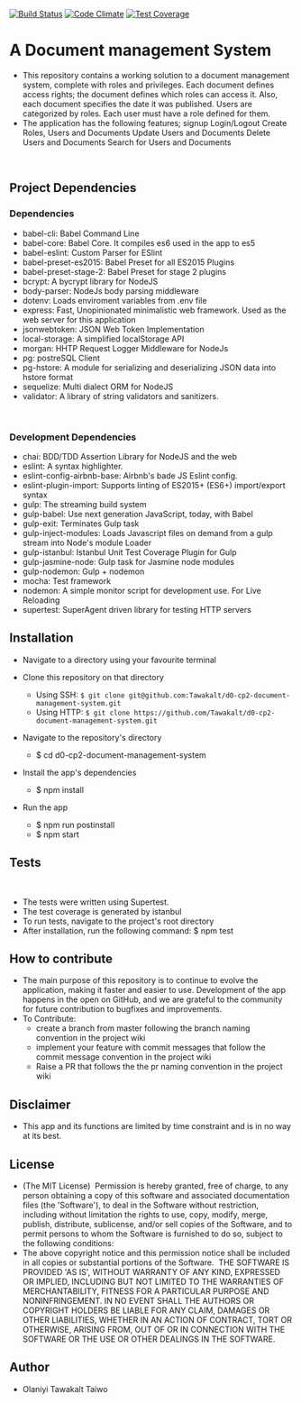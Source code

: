 [![Build Status](https://travis-ci.org/Tawakalt/d0-cp2-document-management-system.svg?branch=master)](https://travis-ci.org/Tawakalt/d0-cp2-document-management-system)
[![Code Climate](https://codeclimate.com/github/Tawakalt/d0-cp2-document-management-system/badges/gpa.svg)](https://codeclimate.com/github/Tawakalt/d0-cp2-document-management-system)
[![Test Coverage](https://codeclimate.com/github/Tawakalt/d0-cp2-document-management-system/badges/coverage.svg)](https://codeclimate.com/github/Tawakalt/d0-cp2-document-management-system/coverage)

# A Document management System

- This repository contains a working solution to a document management system, complete with roles and privileges. Each document defines access rights; the document defines which roles can access it. Also, each document specifies the date it was published. Users are categorized by roles. Each user must have a role defined for them. 
- The application has the following features;
  signup
  Login/Logout
  Create Roles, Users and Documents
  Update Users and Documents
  Delete Users and Documents
  Search for Users and Documents
  
​
## Project Dependencies

### Dependencies
- babel-cli: Babel Command Line
- babel-core: Babel Core. It compiles es6 used in the app to es5
- babel-eslint: Custom Parser for ESlint
- babel-preset-es2015: Babel Preset for all ES2015 Plugins
- babel-preset-stage-2: Babel Preset for stage 2 plugins
- bcrypt: A bycrypt library for NodeJS
- body-parser: NodeJs body parsing middleware
- dotenv: Loads enviroment variables from .env file
- express: Fast, Unopinionated minimalistic web framework. Used as the web server for this application
- jsonwebtoken: JSON Web Token Implementation
- local-storage: A simplified localStorage API
- morgan: HHTP Request Logger Middleware for NodeJs
- pg: postreSQL Client
- pg-hstore: A module for serializing and deserializing JSON data into hstore format
- sequelize: Multi dialect ORM for NodeJS
- validator: A library of string validators and sanitizers.

​
### Development Dependencies
- chai: BDD/TDD Assertion Library for NodeJS and the web
- eslint: A syntax highlighter.
- eslint-config-airbnb-base: Airbnb's bade JS Eslint config.
- eslint-plugin-import: Supports linting of ES2015+ (ES6+) import/export syntax
- gulp: The streaming build system
- gulp-babel: Use next generation JavaScript, today, with Babel
- gulp-exit: Terminates Gulp task
- gulp-inject-modules: Loads Javascript files on demand from a gulp stream into Node's module Loader
- gulp-istanbul: Istanbul Unit Test Coverage Plugin for Gulp
- gulp-jasmine-node: Gulp task for Jasmine node modules
- gulp-nodemon: Gulp + nodemon
- mocha: Test framework
- nodemon: A simple monitor script for development use. For Live Reloading
- supertest: SuperAgent driven library for testing HTTP servers
​
## Installation

- Navigate to a directory using your favourite terminal
​  
- Clone this repository on that directory
​    
  - Using SSH: `$ git clone git@github.com:Tawakalt/d0-cp2-document-management-system.git`  
  - Using HTTP: `$ git clone https://github.com/Tawakalt/d0-cp2-document-management-system.git`  
 
- Navigate to the repository's directory  
  
  - $ cd d0-cp2-document-management-system  
    
  
- Install the app's dependencies  

  - $ npm install  

- Run the app  
 
  - $ npm run postinstall
  - $ npm start
​
## Tests
​
- The tests were written using Supertest.
- The test coverage is generated by istanbul
- To run tests, navigate to the project's root directory
- After installation, run the following command:
  $ npm test
​
## How to contribute

- The main purpose of this repository is to continue to evolve the application, making it faster and easier to use. Development of the app happens in the open on GitHub, and we are grateful to the community for future contribution to bugfixes and improvements.
- To Contribute:  
  - create a branch from master following the branch naming convention in the project wiki  
  - implement your feature with commit messages that follow the commit message convention in the project wiki  
  - Raise a PR that follows the the pr naming convention in the project wiki

## Disclaimer
- This app and its functions are limited by time constraint and is in no way at its best.

## License  

- (The MIT License)
​  Permission is hereby granted, free of charge, to any person obtaining a copy of this software and associated documentation files (the 'Software'), to deal in the Software without restriction, including without limitation the rights to use, copy, modify, merge, publish, distribute, sublicense, and/or sell copies of the Software, and to permit persons to whom the Software is furnished to do so, subject to the following conditions:
​
- The above copyright notice and this permission notice shall be included in all copies or substantial portions of the Software.
​
THE SOFTWARE IS PROVIDED 'AS IS', WITHOUT WARRANTY OF ANY KIND, EXPRESSED OR IMPLIED, INCLUDING BUT NOT LIMITED TO THE WARRANTIES OF MERCHANTABILITY, FITNESS FOR A PARTICULAR PURPOSE AND NONINFRINGEMENT. IN NO EVENT SHALL THE AUTHORS OR COPYRIGHT HOLDERS BE LIABLE FOR ANY CLAIM, DAMAGES OR OTHER LIABILITIES, WHETHER IN AN ACTION OF CONTRACT, TORT OR OTHERWISE, ARISING FROM, OUT OF OR IN CONNECTION WITH THE SOFTWARE OR THE USE OR OTHER DEALINGS IN THE SOFTWARE.

## Author
- Olaniyi Tawakalt Taiwo
​